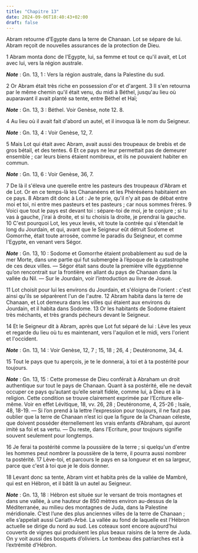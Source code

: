 ```yaml
---
title: "Chapitre 13"
date: 2024-09-06T18:40:43+02:00
draft: false
---
```



Abram retourne d’Egypte dans la terre de Chanaan.
Lot se sépare de lui.
Abram reçoit de nouvelles assurances de la protection de Dieu.


1 Abram monta donc de l'Egypte, lui, sa femme et tout ce qu'il avait, et Lot avec lui, vers la région australe.

***Note*** :  Gn. 13, 1 : Vers la région australe, dans la Palestine du sud.

2 Or Abram était très riche en possession d'or et d'argent. 3 Il s'en retourna par le même chemin qu'il était venu, du midi à Béthel, jusqu'au lieu où auparavant il avait planté sa tente, entre Béthel et Haï;

***Note*** :  Gn. 13, 3 : Béthel. Voir Genèse, note 12. 8.

4 Au lieu où il avait fait d'abord un autel, et il invoqua là le nom du Seigneur.

***Note*** :  Gn. 13, 4 : Voir Genèse, 12, 7.


5 Mais Lot qui était avec Abram, avait aussi des troupeaux de brebis et de gros bétail, et des tentes. 6 Et ce pays ne leur permettait pas de demeurer ensemble ; car leurs biens étaient nombreux, et ils ne pouvaient habiter en commun.

***Note*** :  Gn. 13, 6 : Voir Genèse, 36, 7.

7 De là il s'éleva une querelle entre les pasteurs des troupeaux d'Abram et de Lot. Or en ce temps-là les Chananéens et les Phéréséens habitaient en ce pays. 8 Abram dit donc à Lot : Je te prie, qu'il n'y ait pas de débat entre moi et toi, ni entre mes pasteurs et tes pasteurs ; car nous sommes frères. 9 Voici que tout le pays est devant toi : sépare-toi de moi, je te conjure ; si tu vas à gauche, j'irai à droite, et si tu choisis la droite, je prendrai la gauche. 10 C'est pourquoi Lot, les yeux levés, vit toute la contrée qui s'étendait le long du Jourdain, et qui, avant que le Seigneur eût détruit Sodome et Gomorrhe, était toute arrosée, comme le paradis du Seigneur, et comme l'Egypte, en venant vers Ségor.

***Note*** :  Gn. 13, 10 : Sodome et Gomorrhe étaient probablement au sud de la mer Morte, dans une partie qui fut submergée à l’époque de la catastrophe de ces deux villes. ― Ségor était sans doute la première ville égyptienne qu’on rencontrait sur la frontière en allant du pays de Chanaan dans la vallée du Nil. ― Sur le Jourdain, voir l’introduction au livre de Josué.

11 Lot choisit pour lui les environs du Jourdain, et s'éloigna de l'orient : c'est ainsi qu'ils se séparèrent l'un de l'autre. 12 Abram habita dans la terre de Chanaan, et Lot demeura dans les villes qui étaient aux environs du Jourdain, et il habita dans Sodome. 13 Or les habitants de Sodome étaient très méchants, et très grands pécheurs devant le Seigneur.


14 Et le Seigneur dit à Abram, après que Lot fut séparé de lui : Lève les yeux et regarde du lieu où tu es maintenant, vers l'aquilon et le midi, vers l'orient et l'occident.

***Note*** :  Gn. 13, 14 : Voir Genèse, 12, 7 ; 15, 18 ; 26, 4 ; Deutéronome, 34, 4.

15 Tout le pays que tu aperçois, je te le donnerai, à toi et à ta postérité pour toujours.

***Note*** :  Gn. 13, 15 : Cette promesse de Dieu conférait à Abraham un droit authentique sur tout le pays de Chanaan. Quant à sa postérité, elle ne devait occuper ce pays qu’autant qu’elle serait fidèle, comme lui, à Dieu et à la religion. Cette condition se trouve clairement exprimée par l’Ecriture elle-même. Voir en effet Lévitique, 18, vv. 26, 28 ; Deutéronome, 4, 25-26 ; Isaïe, 48, 18-19. ― Si l’on prend à la lettre l’expression pour toujours, il ne faut pas oublier que la terre de Chanaan n’est ici que la figure de la Chanaan céleste, que doivent posséder éternellement les vrais enfants d’Abraham, qui auront imité sa foi et sa vertu. ― Du reste, dans l’Ecriture, pour toujours signifie souvent seulement pour longtemps.

16 Je ferai ta postérité comme la poussière de la terre ; si quelqu'un d'entre les hommes peut nombrer la poussière de la terre, il pourra aussi nombrer ta postérité. 17 Lève-toi, et parcours le pays en sa longueur et en sa largeur, parce que c'est à toi que je le dois donner.


18 Levant donc sa tente, Abram vint et habita près de la vallée de Mambré, qui est en Hébron, et il bâtit là un autel au Seigneur.

***Note*** :  Gn. 13, 18 : Hébron est située sur le versant de trois montagnes et dans une vallée, à une hauteur de 850 mètres environ au-dessus de la Méditerranée, au milieu des montagnes de Juda, dans la Palestine méridionale. C’est l’une des plus anciennes villes de la terre de Chanaan ; elle s’appelait aussi Cariath-Arbé. La vallée au fond de laquelle est l’Hébron actuelle se dirige du nord au sud. Les coteaux sont encore aujourd’hui couverts de vignes qui produisent les plus beaux raisins de la terre de Juda. On y voit aussi des bosquets d’oliviers. Le tombeau des patriarches est à l’extrémité d’Hébron.

